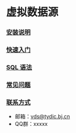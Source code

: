 
# 虚拟数据源

### [安装说明](setup.html)
### [快速入门](quick_start.html)
### [SQL 语法](sql.html)
### [常见问题](faq.html)
### [联系方式](contact.html)

* 邮箱：vds@tydic.bj.cn
* QQ群：xxxxx
